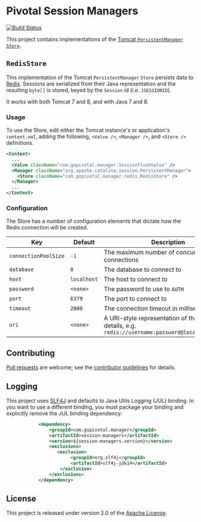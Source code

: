 # Pivotal Session Managers
[![Build Status](https://travis-ci.org/gopivotal/session-managers.svg?branch=master)](https://travis-ci.org/gopivotal/session-managers)

This project contains implementations of the [Tomcat `PersistentManager` `Store`][m].

## `RedisStore`
This implementation of the Tomcat `PersistentManager` `Store` persists data to [Redis][r].  Sessions are serialized from their Java representation and the resulting `byte[]` is stored, keyed by the `Session` id (i.e. `JSESSIONID`).

It works with both Tomcat 7 and 8, and with Java 7 and 8.

### Usage
To use the Store, edit either the Tomcat instance's or application's `context.xml`, adding the following, `<Valve />`, `<Manager />`, and `<Store />` definitions.

```xml
<Context>
  ...
  <Valve className="com.gopivotal.manager.SessionFlushValve" />
  <Manager className="org.apache.catalina.session.PersistentManager">
    <Store className="com.gopivotal.manager.redis.RedisStore" />
  </Manager>
  ...
</Context>
```

### Configuration
The Store has a number of configuration elements that dictate how the Redis connection will be created.

| Key | Default | Description
| --- | ------- | -----------
| `connectionPoolSize` | `-1` | The maximum number of concurrent connections
| `database` | `0` | The database to connect to
| `host` | `localhost` | The host to connect to
| `password` | `<none>` | The password to use to `AUTH`
| `port` | `6379` | The port to connect to
| `timeout` | `2000` | The connection timeout in milliseconds
| `uri` | `<none>` | A URI-style representation of the connection details, e.g. `redis://username:password@localhost:6370/0`


## Contributing
[Pull requests][p] are welcome; see the [contributor guidelines][c] for details.

## Logging
This project uses [SLF4J][s] and defaults to Java Utils Logging (JUL) binding.
In you want to use a different binding, you must package your binding and explicitly remove the JUL binding dependency:

 ```xml
             <dependency>
                 <groupId>com.gopivotal.manager</groupId>
                 <artifactId>session-managers</artifactId>
                 <version>${session-managers.version}</version>
                 <exclusions>
                    <exclusion>
                         <groupId>org.slf4j</groupId>
                         <artifactId>slf4j-jdk14</artifactId>
                     </exclusion>
                 </exclusions>
             </dependency>
```

## License
This project is released under version 2.0 of the [Apache License][a].

[a]: http://www.apache.org/licenses/LICENSE-2.0
[c]: CONTRIBUTING.md
[m]: http://tomcat.apache.org/tomcat-7.0-doc/config/manager.html
[p]: http://help.github.com/send-pull-requests
[r]: http://redis.io
[s]: https://www.slf4j.org/manual.html
